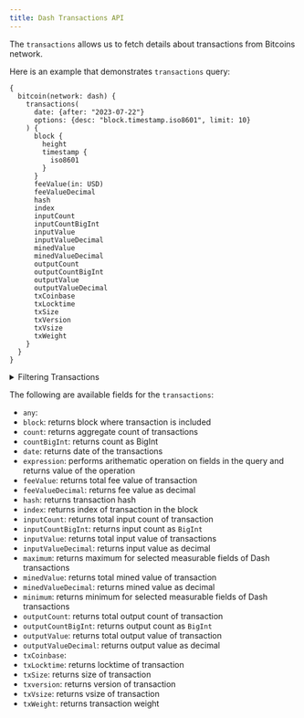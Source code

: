 ```yaml
---
title: Dash Transactions API
---
```


<head>
<meta name="title" content="Dash Transactions API"/>
<meta name="description" content="Get information on transaction details and wallets on the Dash blockchain. Also, get information on blocks for tokens or NFTs on the Dash blockchain."/>
<meta name="keywords" content="Dash api, Dash python api, Dash nft api, Dash scan api, Dash api, Dash api docs, Dash crypto api, Dash blockchain api,dash network api"/>
<meta name="robots" content="index, follow"/>
<meta http-equiv="Content-Type" content="text/html; charset=utf-8"/>
<meta name="language" content="English"/>

<!-- Open Graph / Facebook -->
<meta property="og:type" content="website" />
<meta property="og:title" content="Dash Transactions API" />
<meta property="og:description" content="Get information on transaction details and wallets on the Dash blockchain. Also, get information on blocks for tokens or NFTs on the Dash blockchain." />

<!-- Twitter -->
<meta property="twitter:card" content="summary_large_image" />
<meta property="twitter:title" content="Dash Transactions API" />
<meta property="twitter:description" content="Get information on transaction details and wallets on Dash blockchain. Also, get blocks information for tokens or NFTs on the Dash blockchain." />
</head>

The `transactions` allows us to fetch details about transactions from Bitcoins network.

Here is an example that demonstrates `transactions` query:

```
{
  bitcoin(network: dash) {
    transactions(
      date: {after: "2023-07-22"}
      options: {desc: "block.timestamp.iso8601", limit: 10}
    ) {
      block {
        height
        timestamp {
          iso8601
        }
      }
      feeValue(in: USD)
      feeValueDecimal
      hash
      index
      inputCount
      inputCountBigInt
      inputValue
      inputValueDecimal
      minedValue
      minedValueDecimal
      outputCount
      outputCountBigInt
      outputValue
      outputValueDecimal
      txCoinbase
      txLocktime
      txSize
      txVersion
      txVsize
      txWeight
    }
  }
}
```

<details>
<summary>Filtering Transactions</summary>

-   `any`:
-   `date`: filter by selecting date in range, list or just date
-   `feeValue`: filter by fee value
-   `height`: filter by block height
-   `inputAddress`: filter by input address
-   `inputCount`: filter by input count of transaction
-   `minedValue`: filter by transaction's total mined value
-   `options`: filter returned data by ordering, limiting, and constraining it.
-   `outputAddress`: filter by output address
-   `outputCount`: filter by output count of transaction 
-   `outputValue`: filter by total output value of transaction
-   `time`: filter by selecting time in range, list or just time
-   `txCoinbase`:
-   `txHash`: filter by transaction hash
-   `txIndex`: fitler by transaction index in block
-   `txLocktime`: filter by transaction locktime
-   `txSize`: filter by transaction size
-   `txVersion`: filter by transaction version
-   `txVsize`: filter by transaction vsize
-   `txWeight`: filter by transaction weight

</details>

The following are available fields for the `transactions`:

-   `any`:
-   `block`: returns block where transaction is included
-   `count`: returns aggregate count of transactions
-   `countBigInt`: returns count as BigInt
-   `date`: returns date of the transactions
-   `expression`: performs arithematic operation on fields in the query and returns value of the operation
-   `feeValue`: returns total fee value of transaction
-   `feeValueDecimal`: returns fee value as decimal
-   `hash`: returns transaction hash
-   `index`: returns index of transaction in the block
-   `inputCount`: returns total input count of transaction 
-   `inputCountBigInt`: returns input count as `BigInt`
-   `inputValue`: returns total input value of transactions
-   `inputValueDecimal`: returns input value as decimal
-   `maximum`: returns maximum for selected measurable fields of Dash transactions
-   `minedValue`: returns total mined value of transaction
-   `minedValueDecimal`: returns mined value as decimal
-   `minimum`: returns minimum for selected measurable fields of Dash transactions
-   `outputCount`: returns total output count of transaction
-   `outputCountBigInt`: returns output count as `BigInt`
-   `outputValue`: returns total output value of transaction
-   `outputValueDecimal`: returns output value as decimal
-   `txCoinbase`:  
-   `txLocktime`: returns locktime of transaction
-   `txSize`: returns size of transaction
-   `txversion`: returns version of transaction
-   `txVsize`: returns vsize of transaction
-   `txWeight`: returns transaction weight
